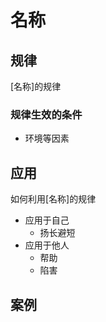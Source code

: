 # 名称

## 规律

[名称]的规律

### 规律生效的条件

- 环境等因素

## 应用

如何利用[名称]的规律

- 应用于自己
  - 扬长避短
- 应用于他人
  - 帮助
  - 陷害

## 案例

